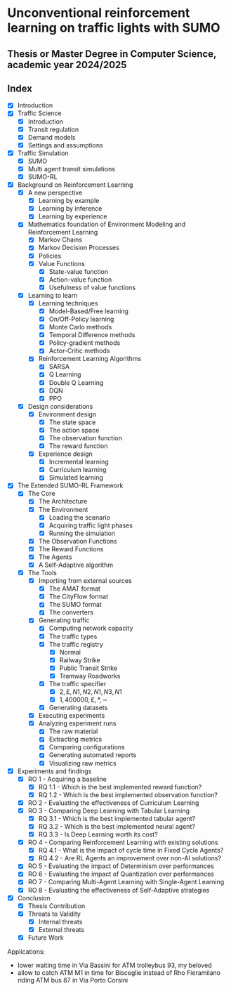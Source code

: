 # Unconventional reinforcement learning on traffic lights with SUMO

## Thesis or Master Degree in Computer Science, academic year 2024/2025

## Index

- [x] Introduction
- [x] Traffic Science
  - [x] Introduction
  - [x] Transit regulation
  - [x] Demand models
  - [x] Settings and assumptions
- [x] Traffic Simulation
  - [x] SUMO
  - [x] Multi agent transit simulations
  - [x] SUMO-RL
- [x] Background on Reinforcement Learning
  - [x] A new perspective
    - [x] Learning by example
    - [x] Learning by inference
    - [x] Learning by experience
  - [x] Mathematics foundation of Environment Modeling and Reinforcement Learning
    - [x] Markov Chains
    - [x] Markov Decision Processes
    - [x] Policies
    - [x] Value Functions
      - [x] State-value function
      - [x] Action-value function
      - [x] Usefulness of value functions
  - [x] Learning to learn
    - [x] Learning techniques
      - [x] Model-Based/Free learning
      - [x] On/Off-Policy learning
      - [x] Monte Carlo methods
      - [x] Temporal Difference methods
      - [x] Policy-gradient methods
      - [x] Actor-Critic methods
    - [x] Reinforcement Learning Algorithms
      - [x] SARSA
      - [x] Q Learning
      - [x] Double Q Learning
      - [x] DQN
      - [x] PPO
  - [x] Design considerations
    - [x] Environment design
      - [x] The state space
      - [x] The action space
      - [x] The observation function
      - [x] The reward function
    - [x] Experience design
      - [x] Incremental learning
      - [x] Curriculum learning
      - [x] Simulated learning
- [x] The Extended SUMO-RL Framework
  - [x] The Core
    - [x] The Architecture
    - [x] The Environment
      - [x] Loading the scenario
      - [x] Acquiring traffic light phases
      - [x] Running the simulation
    - [x] The Observation Functions
    - [x] The Reward Functions
    - [x] The Agents
    - [x] A Self-Adaptive algorithm
  - [x] The Tools
    - [x] Importing from external sources
      - [x] The AMAT format
      - [x] The CityFlow format
      - [x] The SUMO format
      - [x] The converters
    - [x] Generating traffic
      - [x] Computing network capacity
      - [x] The traffic types
      - [x] The traffic registry
        - [x] Normal
        - [x] Railway Strike
        - [x] Public Transit Strike
        - [x] Tramway Roadworks
      - [x] The traffic specifier
        - [x] $2,\pounds,N1,N2,N1,N3,N1$
        - [x] $1,400000,\pounds,*,\sim$
      - [x] Generating datasets
    - [x] Executing experiments
    - [x] Analyzing experiment runs
      - [x] The raw material
      - [x] Extracting metrics
      - [x] Comparing configurations
      - [x] Generating automated reports
      - [x] Visualizing raw metrics
- [x] Experiments and findings
  - [x] RO 1 - Acquiring a baseline
    - [x] RQ 1.1 - Which is the best implemented reward function?
    - [x] RQ 1.2 - Which is the best implemented observation function?
  - [x] RO 2 - Evaluating the effectiveness of Curriculum Learning
  - [x] RO 3 - Comparing Deep Learning with Tabular Learning
    - [x] RQ 3.1 - Which is the best implemented tabular agent?
    - [x] RQ 3.2 - Which is the best implemented neural agent?
    - [x] RQ 3.3 - Is Deep Learning worth its cost?
  - [x] RO 4 - Comparing Reinforcement Learning with existing solutions
    - [x] RQ 4.1 - What is the impact of cycle time in Fixed Cycle Agents?
    - [x] RQ 4.2 - Are RL Agents an improvement over non-AI solutions?
  - [x] RO 5 - Evaluating the impact of Determinism over performances
  - [x] RO 6 - Evaluating the impact of Quantization over performances
  - [x] RO 7 - Comparing Multi-Agent Learning with Single-Agent Learning
  - [x] RO 8 - Evaluating the effectiveness of Self-Adaptive strategies
- [x] Conclusion
  - [x] Thesis Contribution
  - [x] Threats to Validity
    - [x] Internal threats
    - [x] External threats
  - [x] Future Work

Applications:
  - lower waiting time in Via Bassini for ATM trolleybus 93, my beloved
  - allow to catch ATM M1 in time for Bisceglie instead of Rho Fieramilano riding ATM bus 87 in Via Porto Corsini
